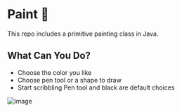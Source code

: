 # Paint 🎨
 This repo includes a primitive painting class in Java. 

## What Can You Do?
- Choose the color you like
- Choose pen tool or a shape to draw
- Start scribbling
Pen tool and black are default choices

![image](https://github.com/Elif-Rana/Paint/assets/122517868/e04e1771-30c9-4d55-a823-6c5ec2115727)
